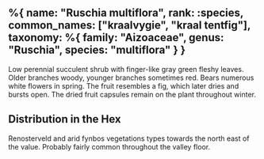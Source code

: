 %{
    name: "Ruschia multiflora",
    rank: :species,
    common_names: ["kraalvygie", "kraal tentfig"],
    taxonomy: %{
        family: "Aizoaceae",
        genus: "Ruschia",
        species: "multiflora"
    }
}
---

Low perennial succulent shrub with finger-like gray green fleshy leaves. Older branches woody, younger
branches sometimes red. Bears numerous white flowers in spring. The fruit resembles a fig, which later dries
and bursts open. The dried fruit capsules remain on the plant throughout winter.

<!-- read more -->

## Distribution in the Hex

Renosterveld and arid fynbos vegetations types towards the north east of the value. Probably fairly common throughout
the valley floor.